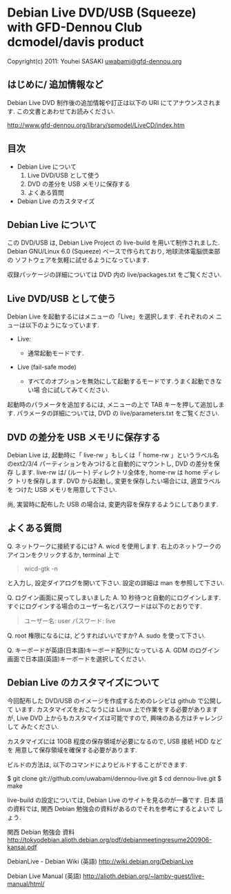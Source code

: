 Debian Live DVD/USB (Squeeze) with GFD-Dennou Club dcmodel/davis product
========================================================================

Copyright(c) 2011: Youhei SASAKI <uwabami@gfd-dennou.org>


はじめに/ 追加情報など
----------------------

Debian Live DVD 制作後の追加情報や訂正は以下の URI にてアナウンスされます.
この文書とあわせてお読みください.

http://www.gfd-dennou.org/library/spmodel/LiveCD/index.htm


目次
----

* Debian Live について
  1. Live DVD/USB として使う
  2. DVD の差分を USB メモリに保存する
  3. よくある質問
* Debian Live のカスタマイズ


Debian Live について
--------------------

この DVD/USB は, Debian Live Project の live-build を用いて制作されました.
Debian GNU/Linux 6.0 (Squeeze) ベースで作られており, 地球流体電脳倶楽部の
ソフトウェアを気軽に試せるようになっています.

収録パッケージの詳細については DVD 内の live/packages.txt をご覧ください.

Live DVD/USB として使う
-----------------------

Debian Live を起動するにはメニューの「Live」を選択します. それぞれのメ
ニューは以下のようになっています.

* Live:
  * 通常起動モードです.

* Live (fail-safe mode)
  * すべてのオプションを無効にして起動するモードです.うまく起動できない場
    合に試してみてください.

起動時のパラメータを追加するには, メニューの上で TAB キーを押して追加します.
パラメータの詳細については, DVD の live/parameters.txt をご覧ください.

DVD の差分を USB メモリに保存する
---------------------------------

Debian Live は, 起動時に「 live-rw 」もしくは「 home-rw 」というラベル名
のext2/3/4 パーティションをみつけると自動的にマウントし, DVD の差分を保存
します. live-rw は/ (ルート) ディレクトリ全体を, home-rw は home ディレク
トリを保存します. DVD から起動し, 変更を保存したい場合には, 適宜ラベルを
つけた USB メモリを用意して下さい.

尚, 実習時に配布した USB の場合は, 変更内容を保存するようにしてあります.

よくある質問
-------------

Q. ネットワークに接続するには?
A. wicd を使用します. 右上のネットワークのアイコンをクリックするか, terminal 上で

  > wicd-gtk -n

と入力し, 設定ダイアログを開いて下さい. 設定の詳細は man を参照して下さい.

Q. ログイン画面に戻ってしまいました
A. 10 秒待つと自動的にログインします.
   すぐにログインする場合のユーザー名とパスワードは以下のとおりです.

  > ユーザー名: user
  > パスワード: live

Q. root 権限になるには, どうすればいいですか?
A. sudo を使って下さい.

Q. キーボードが英語(日本語)キーボード配列になっている
A. GDM のログイン画面で日本語(英語)キーボードを選択してください.


Debian Live のカスタマイズについて
-----------------------------------

今回配布した DVD/USB のイメージを作成するためのレシピは github で公開して
います. カスタマイズをおこなうには Linux 上で作業をする必要がありますが,
Live DVD 上からもカスタマイズは可能ですので, 興味のある方はチャレンジして
みたください.

カスタマイズには 10GB 程度の保存領域が必要になるので, USB 接続 HDD などを
用意して保存領域を確保する必要があります.

ビルドの方法は, 以下のコマンドによりビルドすることができます.

 $ git clone git://github.com/uwabami/dennou-live.git
 $ cd dennou-live.git
 $ make

live-build の設定については, Debian Live のサイトを見るのが一番です. 日本
語の資料では, 関西 Debian 勉強会の資料があるのでそれを参考にするとよいで
しょう.

関西 Debian 勉強会  資料
http://tokyodebian.alioth.debian.org/pdf/debianmeetingresume200906-kansai.pdf

DebianLive - Debian Wiki (英語)
http://wiki.debian.org/DebianLive

Debian Live Manual (英語)
http://alioth.debian.org/~lamby-guest/live-manual/html/

